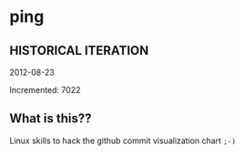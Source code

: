 # ping

## HISTORICAL ITERATION
2012-08-23

Incremented: 7022

## What is this?? 
Linux skills to hack the github commit visualization chart `;-)`
